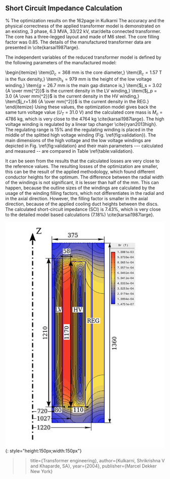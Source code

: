 
Short Circuit Impedance Calculation
------------------------------------

% The optimization results on the 162page in Kulkarni
The accuracy and the physical correctness of the applied transformer model is demonstrated on an existing, 3 phase, 6.3 MVA, 33/22 kV, star/delta connected transformer. The core has a three-legged layout and made of M6 steel. The core filling factor was 0.85. The details of the manufactured transformer data are presented in \cite{karsai1987large}. 

The independent variables of the reduced transformer model is defined by the following parameters of the manufactured model:

\begin{itemize}
\item{$D_c = 368$ mm is the core diameter,}
\item{$B_c = 1.57$ T is the flux density,}
\item{$h_s = 979$ mm is the height of the low voltage winding,}
\item{$g = 26.7$ mm is the main gap distance is,}
\item{$j_s = 3.02 {A \over mm{^2}}$ is the current density in the LV winding,}
\item{$j_p = 3.0 {A \over mm{^2}}$ is the current density in the HV winding,}
\item{$j_r=1.86 {A \over mm{^2}}$ is the current density in the REG.}
\end{itemize}
Using these values, the optimization model gives back the same turn voltage value ($U_T$ = 31.0 V) and the calculated core mass is $M_c$ = 4786 kg, which is very close to the 4764 kg \cite{karsai1987large}. The high voltage winding is regulated by a linear tap changer \cite{ryan2013high}. The regulating range is 15\% and the regulating winding is placed in the middle of the splitted high voltage winding (Fig. \ref{fig:validation}). The main dimensions of the high voltage and the low voltage windings are depicted in Fig. \ref{fig:validation} and their main parameters --- calculated and measured -- are compared in Table \ref{table:validation}. 

It can be seen from the results that the calculated losses are very close to the reference values. The resulting losses of the optimization are smaller, this can be the result of the applied methodology, which found different conductor heights for the optimum. The difference between the radial width of the windings is not significant, it is lesser than half of the mm. This can happen, because the outline sizes of the windings are calculated by the usage of the winding filling factors, which not differentiates in the radial and in the axial direction. However, the filling factor is smaller in the axial direction, because of the applied cooling duct heights between the discs. 
The calculated short-circuit impedance (SCI) is 7.43\%, which is very close to the detailed model based calculations (7.18\%) \cite{karsai1987large}. 

![Transformer](images/img.png){: style="height:150px;width:150px"}

> > title={Transformer engineering},
  author={Kulkarni, Shrikrishna V and Khaparde, SA},
  year={2004},
  publisher={Marcel Dekker New York}